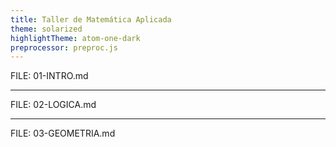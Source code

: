 ```yaml
---
title: Taller de Matemática Aplicada
theme: solarized
highlightTheme: atom-one-dark
preprocessor: preproc.js
---
```


FILE: 01-INTRO.md

---

FILE: 02-LOGICA.md

---

FILE: 03-GEOMETRIA.md